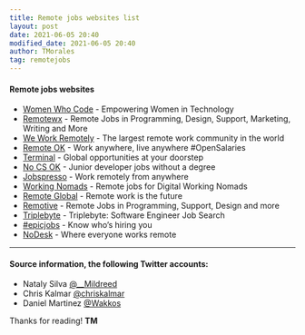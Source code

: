 ```yaml
---
title: Remote jobs websites list
layout: post
date: 2021-06-05 20:40
modified_date: 2021-06-05 20:40
author: TMorales
tag: remotejobs
---
```

#### Remote jobs websites  
<ul>
   <li><a href="https://www.womenwhocode.com/jobs" target="_blank">Women Who Code</a><span> - Empowering Women in Technology</span></li>
   <li><a href="https://remotewx.com/" target="_blank">Remotewx</a><span> - Remote Jobs in Programming, Design, Support, Marketing, Writing and More</span></li>
   <li><a href="https://weworkremotely.com/" target="_blank">We Work Remotely</a><span> - The largest remote work community in the world</span></li>
   <li><a href="https://remoteok.io/" target="_blank">Remote OK</a><span> - Work anywhere, live anywhere #OpenSalaries</span></li>
   <li><a href="https://terminal.io/join" target="_blank">Terminal</a><span> - Global opportunities at your doorstep</span></li>
   <li><a href="https://nocsok.com/" target="_blank">No CS OK</a><span> - Junior developer jobs without a degree</span></li>
   <li><a href="https://jobspresso.co/" target="_blank">Jobspresso</a><span> - Work remotely from anywhere</span></li>
   <li><a href="https://www.workingnomads.co/jobs" target="_blank">Working Nomads</a><span> - Remote jobs for Digital Working Nomads</span></li>
   <li><a href="https://remoteglobal.com/" target="_blank">Remote Global</a><span> - Remote work is the future</span></li>
   <li><a href="https://remotive.io/" target="_blank">Remotive</a><span> - Remote Jobs in Programming, Support, Design and more</span></li>
   <li><a href="https://triplebyte.com/" target="_blank">Triplebyte</a><span> - Triplebyte: Software Engineer Job Search</span></li>
   <li><a href="https://epicjobs.co/" target="_blank">#epicjobs</a><span> - Know who’s hiring you</span></li>
   <li><a href="https://nodesk.co/" target="_blank">NoDesk</a><span> - Where everyone works remote</span></li>
</ul>

---  
#### Source information, the following Twitter accounts:  
- Nataly Silva [@__Mildreed](https://www.twitter.com/__Mildreed)  
- Chris Kalmar [@chriskalmar](https://www.twitter.com/chriskalmar)  
- Daniel Martinez [@Wakkos](https://www.twitter.com/Wakkos)  

Thanks for reading! **TM** 